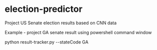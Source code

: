 # election-predictor
Project US Senate election results based on CNN data

Example - project GA senate result using powershell command window
  
  python result-tracker.py --stateCode GA
